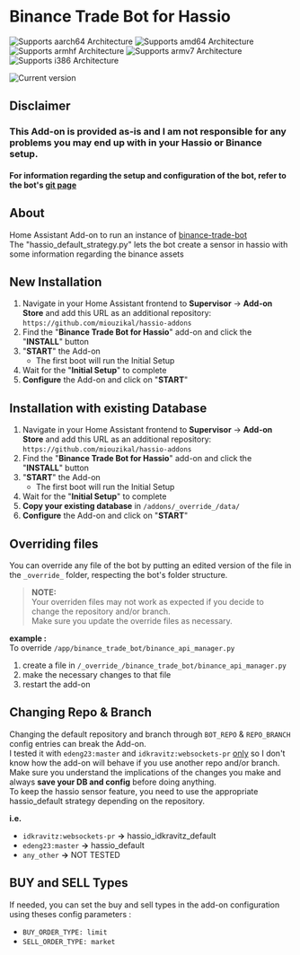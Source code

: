 # Binance Trade Bot for Hassio

![Supports aarch64 Architecture][aarch64-shield] ![Supports amd64 Architecture][amd64-shield] ![Supports armhf Architecture][armhf-shield] ![Supports armv7 Architecture][armv7-shield] ![Supports i386 Architecture][i386-shield]

![Current version][version]

## Disclaimer
### This Add-on is provided as-is and I am not responsible for any problems you may end up with in your Hassio or Binance setup.
#### For information regarding the setup and configuration of the bot, refer to the bot's [git page](https://github.com/edeng23/binance-trade-bot)

## About

Home Assistant Add-on to run an instance of [binance-trade-bot](https://github.com/edeng23/binance-trade-bot)  
The "hassio_default_strategy.py" lets the bot create a sensor in hassio with some information regarding the binance assets

## New Installation

1. Navigate in your Home Assistant frontend to **Supervisor** -> **Add-on Store** and add this URL as an additional repository: `https://github.com/miouzikal/hassio-addons`
2. Find the "**Binance Trade Bot for Hassio**" add-on and click the "**INSTALL**" button
3. "**START**" the Add-on
   * The first boot will run the Initial Setup
4. Wait for the "**Initial Setup**" to complete
5. **Configure** the Add-on and click on "**START**"

## Installation with existing Database

1. Navigate in your Home Assistant frontend to **Supervisor** -> **Add-on Store** and add this URL as an additional repository: `https://github.com/miouzikal/hassio-addons`
2. Find the "**Binance Trade Bot for Hassio**" add-on and click the "**INSTALL**" button
3. "**START**" the Add-on
   * The first boot will run the Initial Setup
4. Wait for the "**Initial Setup**" to complete
5. **Copy your existing database** in `/addons/_override_/data/`
6. **Configure** the Add-on and click on "**START**"

## Overriding files

You can override any file of the bot by putting an edited version of the file in the `_override_` folder, respecting the bot's folder structure.  
> **NOTE:**  
> Your overriden files may not work as expected if you decide to change the repository and/or branch.  
> Make sure you update the override files as necessary.

**example :**  
To override `/app/binance_trade_bot/binance_api_manager.py`
  1. create a file in `/_override_/binance_trade_bot/binance_api_manager.py`
  2. make the necessary changes to that file
  3. restart the add-on  

## Changing Repo & Branch

Changing the default repository and branch through `BOT_REPO` & `REPO_BRANCH` config entries can break the Add-on.  
I tested it with `edeng23:master` and `idkravitz:websockets-pr` <u>only</u> so I don't know how the add-on will behave if you use another repo and/or branch.  
Make sure you understand the implications of the changes you make and always **save your DB and config** before doing anything.  
To keep the hassio sensor feature, you need to use the appropriate hassio_default strategy depending on the repository.

**i.e.**  
- `idkravitz:websockets-pr` **->** hassio_idkravitz_default
- `edeng23:master` **->** hassio_default
- `any_other` **->** NOT TESTED

## BUY and SELL Types

If needed, you can set the buy and sell types in the add-on configuration using theses config parameters :

- `BUY_ORDER_TYPE: limit`
- `SELL_ORDER_TYPE: market`

  
[aarch64-shield]: https://img.shields.io/badge/aarch64-yes-green.svg
[amd64-shield]: https://img.shields.io/badge/amd64-yes-green.svg
[armhf-shield]: https://img.shields.io/badge/armhf-yes-green.svg
[armv7-shield]: https://img.shields.io/badge/armv7-yes-green.svg
[i386-shield]: https://img.shields.io/badge/i386-yes-green.svg
[version]: https://img.shields.io/badge/version-v0.1.8-blue.svg
